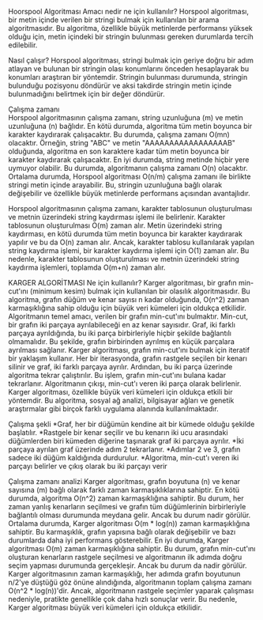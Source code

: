 Hoorspool Algoritması
Amacı nedir ne için kullanılır?
Horspool algoritması, bir metin içinde verilen bir stringi bulmak için kullanılan bir arama algoritmasıdır. Bu algoritma, özellikle büyük metinlerde performansı yüksek olduğu için, metin içindeki bir stringin bulunması gereken durumlarda tercih edilebilir.

Nasıl çalışır?
Horspool algoritması, stringi bulmak için geriye doğru bir adım atlayan ve bulunan bir stringin olası konumlarını önceden hesaplayarak bu konumları araştıran bir yöntemdir. Stringin bulunması durumunda, stringin bulunduğu pozisyonu döndürür ve aksi takdirde stringin metin içinde bulunmadığını belirtmek için bir değer döndürür.

Çalışma zamanı	
Horspool algoritmasının çalışma zamanı, string uzunluğuna (m) ve metin uzunluğuna (n) bağlıdır.
En kötü durumda, algoritma tüm metin boyunca bir karakter kaydırarak çalışacaktır. Bu durumda, çalışma zamanı O(mn) olacaktır. Örneğin, string "ABC" ve metin "AAAAAAAAAAAAAAAAAB" olduğunda, algoritma en son karaktere kadar tüm metin boyunca bir karakter kaydırarak çalışacaktır.
En iyi durumda, string metinde hiçbir yere uymuyor olabilir. Bu durumda, algoritmanın çalışma zamanı O(n) olacaktır.
Ortalama durumda, Horspool algoritması O(n/m) çalışma zamanı ile birlikte stringi metin içinde arayabilir. Bu, stringin uzunluğuna bağlı olarak değişebilir ve özellikle büyük metinlerde performans açısından avantajlıdır.

Horspool algoritmasının çalışma zamanı, karakter tablosunun oluşturulması ve metnin üzerindeki string kaydırması işlemi ile belirlenir. Karakter tablosunun oluşturulması O(m) zaman alır. Metin üzerindeki string kaydırması, en kötü durumda tüm metin boyunca bir karakter kaydırarak yapılır ve bu da O(n) zaman alır. Ancak, karakter tablosu kullanılarak yapılan string kaydırma işlemi, bir karakter kaydırma işlemi için O(1) zaman alır. Bu nedenle, karakter tablosunun oluşturulması ve metnin üzerindeki string kaydırma işlemleri, toplamda O(m+n) zaman alır.







KARGER ALGORİTMASI
Ne için kullanılır?
Karger algoritması, bir grafın min-cut'ını (minimum kesim) bulmak için kullanılan bir olasılık algoritmasıdır. Bu algoritma, grafın düğüm ve kenar sayısı n kadar olduğunda, O(n^2) zaman karmaşıklığına sahip olduğu için büyük veri kümeleri için oldukça etkilidir.
Algoritmanın temel amacı, verilen bir grafın min-cut'ını bulmaktır. Min-cut, bir grafın iki parçaya ayrılabileceği en az kenar sayısıdır. Graf, iki farklı parçaya ayrıldığında, bu iki parça birbirleriyle hiçbir şekilde bağlantılı olmamalıdır. Bu şekilde, grafın birbirinden ayrılmış en küçük parçalara ayrılması sağlanır.
Karger algoritması, grafın min-cut'ını bulmak için iteratif bir yaklaşım kullanır. Her bir iterasyonda, grafın rastgele seçilen bir kenarı silinir ve graf, iki farklı parçaya ayrılır. Ardından, bu iki parça üzerinde algoritma tekrar çalıştırılır. Bu işlem, grafın min-cut'ını bulana kadar tekrarlanır. Algoritmanın çıkışı, min-cut'ı veren iki parça olarak belirlenir.
Karger algoritması, özellikle büyük veri kümeleri için oldukça etkili bir yöntemdir. Bu algoritma, sosyal ağ analizi, bilgisayar ağları ve genetik araştırmalar gibi birçok farklı uygulama alanında kullanılmaktadır.

Çalışma şekli
*Graf, her bir düğümün kendine ait bir kümede olduğu şekilde başlatılır.
*Rastgele bir kenar seçilir ve bu kenarın iki ucu arasındaki düğümlerden biri kümeden diğerine taşınarak graf iki parçaya ayrılır.
*İki parçaya ayrılan graf üzerinde adım 2 tekrarlanır.
*Adımlar 2 ve 3, grafın sadece iki düğüm kaldığında durdurulur.
*Algoritma, min-cut'ı veren iki parçayı belirler ve çıkış olarak bu iki parçayı verir

Çalışma zamanı analizi
Karger algoritması, grafın boyutuna (n) ve kenar sayısına (m) bağlı olarak farklı zaman karmaşıklıklarına sahiptir.
En kötü durumda, algoritma O(n^2) zaman karmaşıklığına sahiptir. Bu durum, her zaman yanlış kenarların seçilmesi ve grafın tüm düğümlerinin birbirleriyle bağlantılı olması durumunda meydana gelir. Ancak bu durum nadir görülür.
Ortalama durumda, Karger algoritması O(m * log(n)) zaman karmaşıklığına sahiptir. Bu karmaşıklık, grafın yapısına bağlı olarak değişebilir ve bazı durumlarda daha iyi performans gösterebilir.
En iyi durumda, Karger algoritması O(m) zaman karmaşıklığına sahiptir. Bu durum, grafın min-cut'ını oluşturan kenarların rastgele seçilmesi ve algoritmanın ilk adımda doğru seçim yapması durumunda gerçekleşir. Ancak bu durum da nadir görülür.
Karger algoritmasının zaman karmaşıklığı, her adımda grafın boyutunun n/2'ye düştüğü göz önüne alındığında, algoritmanın toplam çalışma zamanı O(n^2 * log(n))'dir. Ancak, algoritmanın rastgele seçimler yaparak çalışması nedeniyle, pratikte genellikle çok daha hızlı sonuçlar verir. Bu nedenle, Karger algoritması büyük veri kümeleri için oldukça etkilidir.






